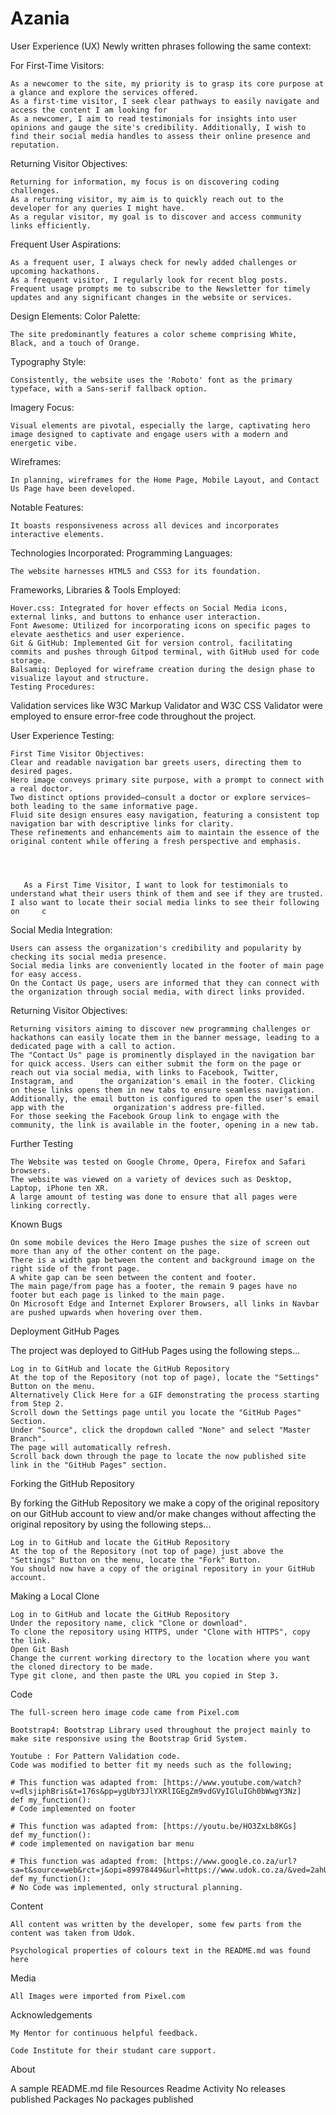 # Azania
User Experience (UX)
Newly written phrases following the same context:

For First-Time Visitors:

    As a newcomer to the site, my priority is to grasp its core purpose at a glance and explore the services offered.
    As a first-time visitor, I seek clear pathways to easily navigate and access the content I am looking for
    As a newcomer, I aim to read testimonials for insights into user opinions and gauge the site's credibility. Additionally, I wish to find their social media handles to assess their online presence and reputation.

Returning Visitor Objectives:

    Returning for information, my focus is on discovering coding challenges.
    As a returning visitor, my aim is to quickly reach out to the developer for any queries I might have.
    As a regular visitor, my goal is to discover and access community links efficiently.
Frequent User Aspirations:

    As a frequent user, I always check for newly added challenges or upcoming hackathons.
    As a frequent visitor, I regularly look for recent blog posts.
    Frequent usage prompts me to subscribe to the Newsletter for timely updates and any significant changes in the website or services.
    
Design Elements: Color Palette:

    The site predominantly features a color scheme comprising White, Black, and a touch of Orange.
    
Typography Style:

    Consistently, the website uses the 'Roboto' font as the primary typeface, with a Sans-serif fallback option.
    
Imagery Focus:

    Visual elements are pivotal, especially the large, captivating hero image designed to captivate and engage users with a modern and energetic vibe.
    
Wireframes:

    In planning, wireframes for the Home Page, Mobile Layout, and Contact Us Page have been developed.
    
Notable Features:

    It boasts responsiveness across all devices and incorporates interactive elements.
    
Technologies Incorporated: Programming Languages:

    The website harnesses HTML5 and CSS3 for its foundation.
    
Frameworks, Libraries & Tools Employed:

    Hover.css: Integrated for hover effects on Social Media icons, external links, and buttons to enhance user interaction.
    Font Awesome: Utilized for incorporating icons on specific pages to elevate aesthetics and user experience.
    Git & GitHub: Implemented Git for version control, facilitating commits and pushes through Gitpod terminal, with GitHub used for code storage.
    Balsamiq: Deployed for wireframe creation during the design phase to visualize layout and structure.
    Testing Procedures:

Validation services like W3C Markup Validator and W3C CSS Validator were employed to ensure error-free code throughout the project.

User Experience Testing:

    First Time Visitor Objectives:
    Clear and readable navigation bar greets users, directing them to desired pages.
    Hero image conveys primary site purpose, with a prompt to connect with a real doctor.
    Two distinct options provided—consult a doctor or explore services—both leading to the same informative page.
    Fluid site design ensures easy navigation, featuring a consistent top navigation bar with descriptive links for clarity.
    These refinements and enhancements aim to maintain the essence of the original content while offering a fresh perspective and emphasis.


    

       As a First Time Visitor, I want to look for testimonials to understand what their users think of them and see if they are trusted. I also want to locate their social media links to see their following on     c

Social Media Integration:

    Users can assess the organization's credibility and popularity by checking its social media presence.
    Social media links are conveniently located in the footer of main page for easy access.
    On the Contact Us page, users are informed that they can connect with the organization through social media, with direct links provided.
    
Returning Visitor Objectives:

    Returning visitors aiming to discover new programming challenges or hackathons can easily locate them in the banner message, leading to a dedicated page with a call to action.
    The "Contact Us" page is prominently displayed in the navigation bar for quick access. Users can either submit the form on the page or reach out via social media, with links to Facebook, Twitter, Instagram, and      the organization's email in the footer. Clicking on these links opens them in new tabs to ensure seamless navigation. Additionally, the email button is configured to open the user's email app with the           organization's address pre-filled.
    For those seeking the Facebook Group link to engage with the community, the link is available in the footer, opening in a new tab.  
       
Further Testing

    The Website was tested on Google Chrome, Opera, Firefox and Safari browsers.
    The website was viewed on a variety of devices such as Desktop, Laptop, iPhone ten XR.
    A large amount of testing was done to ensure that all pages were linking correctly.
   

Known Bugs

    On some mobile devices the Hero Image pushes the size of screen out more than any of the other content on the page.
    There is a width gap between the content and background image on the right side of the front page.
    A white gap can be seen between the content and footer. 
    The main page/from page has a footer, the remain 9 pages have no footer but each page is linked to the main page.
    On Microsoft Edge and Internet Explorer Browsers, all links in Navbar are pushed upwards when hovering over them.

Deployment
GitHub Pages

The project was deployed to GitHub Pages using the following steps...

    Log in to GitHub and locate the GitHub Repository
    At the top of the Repository (not top of page), locate the "Settings" Button on the menu.
    Alternatively Click Here for a GIF demonstrating the process starting from Step 2.
    Scroll down the Settings page until you locate the "GitHub Pages" Section.
    Under "Source", click the dropdown called "None" and select "Master Branch".
    The page will automatically refresh.
    Scroll back down through the page to locate the now published site link in the "GitHub Pages" section.

Forking the GitHub Repository

By forking the GitHub Repository we make a copy of the original repository on our GitHub account to view and/or make changes without affecting the original repository by using the following steps...

    Log in to GitHub and locate the GitHub Repository
    At the top of the Repository (not top of page) just above the "Settings" Button on the menu, locate the "Fork" Button.
    You should now have a copy of the original repository in your GitHub account.

Making a Local Clone

    Log in to GitHub and locate the GitHub Repository
    Under the repository name, click "Clone or download".
    To clone the repository using HTTPS, under "Clone with HTTPS", copy the link.
    Open Git Bash
    Change the current working directory to the location where you want the cloned directory to be made.
    Type git clone, and then paste the URL you copied in Step 3.


Code

    The full-screen hero image code came from Pixel.com

    Bootstrap4: Bootstrap Library used throughout the project mainly to make site responsive using the Bootstrap Grid System.

    Youtube : For Pattern Validation code.
    Code was modified to better fit my needs such as the following;

    # This function was adapted from: [https://www.youtube.com/watch?v=dlsjiphBris&t=176s&pp=ygUbY3JlYXRlIGEgZm9vdGVyIGluIGh0bWwgY3Nz]
    def my_function():
    # Code implemented on footer
 
    # This function was adapted from: [https://youtu.be/HO3ZxLb8KGs]
    def my_function():
    # code implemented on navigation bar menu

    # This function was adapted from: [https://www.google.co.za/url?sa=t&source=web&rct=j&opi=89978449&url=https://www.udok.co.za/&ved=2ahUKEwjB5OP4gpeHAxV8Z0EAHavKAYIQFnoECBMQAQ&usg=AOvVaw1o7B7DGtMmFGNEqJQP3_6h]
    def my_function():
    # No Code was implemented, only structural planning.

    
Content

    All content was written by the developer, some few parts from the content was taken from Udok.

    Psychological properties of colours text in the README.md was found here

Media

    All Images were imported from Pixel.com

Acknowledgements

    My Mentor for continuous helpful feedback.

    Code Institute for their studant care support.

About

A sample README.md file
Resources
Readme
Activity
No releases published
Packages
No packages published 
